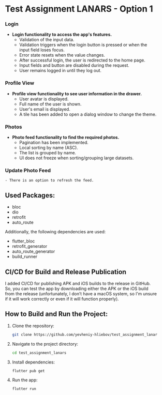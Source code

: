 # Test Assignment LANARS - Option 1

### Login
- **Login functionality to access the app's features.**
  - Validation of the input data.
  - Validation triggers when the login button is pressed or when the input field loses focus.
  - Error state resets when the value changes.
  - After successful login, the user is redirected to the home page.
  - Input fields and button are disabled during the request.
  - User remains logged in until they log out.

### Profile View
- **Profile view functionality to see user information in the drawer.**
    - User avatar is displayed.
    - Full name of the user is shown.
    - User's email is displayed.
    - A tile has been added to open a dialog window to change the theme.

### Photos
- **Photo feed functionality to find the required photos.**
    - Pagination has been implemented.
    - Local sorting by name (ASC).
    - The list is grouped by name.
    - UI does not freeze when sorting/grouping large datasets.

### Update Photo Feed
    - There is an option to refresh the feed.

## Used Packages:
- bloc
- dio  
- retrofit
- auto_route  

Additionally, the following dependencies are used:
- flutter_bloc  
- retrofit_generator  
- auto_route_generator  
- build_runner


## CI/CD for Build and Release Publication
I added CI/CD for publishing APK and iOS builds to the release in GitHub.
So, you can test the app by downloading either the APK or the iOS build from the release (unfortunately, I don’t have a macOS system, so I'm unsure if it will work correctly or even if it will function properly).

## How to Build and Run the Project:

1. Clone the repository:
    ```bash
    git clone https://github.com/yevheniy-hliebov/test_assignment_lanars.git
    ```

2. Navigate to the project directory:
    ```bash
    cd test_assignment_lanars
    ```

3. Install dependencies:
    ```bash
    flutter pub get
    ```

4. Run the app:
    ```bash
    flutter run
    ```

